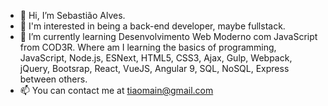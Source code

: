 - 👋 Hi, I’m Sebastião Alves.
- 👀 I'm interested in being a back-end developer, maybe fullstack.
- 🌱 I’m currently learning Desenvolvimento Web Moderno com JavaScript from COD3R. Where am I learning the basics of programming, JavaScript, Node.js, ESNext, HTML5, CSS3, Ajax, Gulp, Webpack, jQuery, Bootsrap, React, VueJS, Angular 9, SQL, NoSQL, Express between others.
- 📫 You can contact me at tiaomain@gmail.com

<!---
Tiaomain/Tiaomain is a ✨ special ✨ repository because its `README.md` (this file) appears on your GitHub profile.
You can click the Preview link to take a look at your changes.
--->
